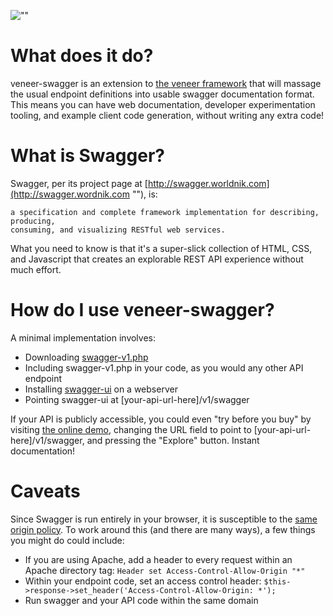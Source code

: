 ![""](http://ryanuber.github.com/veneer-swagger/veneer-swagger.png "")

What does it do?
================

veneer-swagger is an extension to [the veneer framework](https://github.com/ryanuber/veneer "")
that will massage the usual endpoint definitions into usable swagger
documentation format. This means you can have web documentation, developer
experimentation tooling, and example client code generation, without writing
any extra code!

What is Swagger?
================

Swagger, per its project page at
[http://swagger.worldnik.com](http://swagger.wordnik.com ""), is:

    a specification and complete framework implementation for describing, producing,
    consuming, and visualizing RESTful web services.

What you need to know is that it's a super-slick collection of HTML, CSS, and
Javascript that creates an explorable REST API experience without much effort.

How do I use veneer-swagger?
============================

A minimal implementation involves:

* Downloading [swagger-v1.php](https://raw.github.com/ryanuber/veneer-swagger/master/swagger-v1.php "")
* Including swagger-v1.php in your code, as you would any other API endpoint
* Installing [swagger-ui](https://github.com/wordnik/swagger-ui "") on a webserver
* Pointing swagger-ui at [your-api-url-here]/v1/swagger

If your API is publicly accessible, you could even "try before you buy" by
visiting [the online demo](http://petstore.swagger.wordnik.com ""), changing
the URL field to point to [your-api-url-here]/v1/swagger, and pressing the
"Explore" button. Instant documentation!

Caveats
=======

Since Swagger is run entirely in your browser, it is susceptible to the
[same origin policy](http://www.w3.org/Security/wiki/Same_Origin_Policy ""). To
work around this (and there are many ways), a few things you might do could include:

* If you are using Apache, add a header to every request within an Apache directory tag:
  `Header set Access-Control-Allow-Origin "*"`
* Within your endpoint code, set an access control header:
  `$this->response->set_header('Access-Control-Allow-Origin: *');`
* Run swagger and your API code within the same domain
